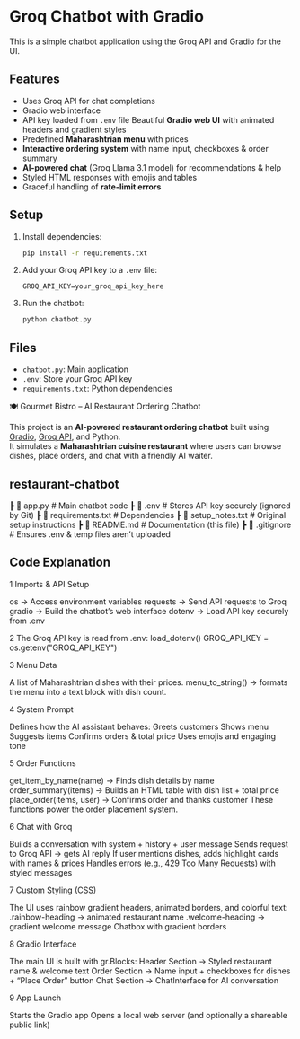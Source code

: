 # Groq Chatbot with Gradio

This is a simple chatbot application using the Groq API and Gradio for the UI.

## Features
- Uses Groq API for chat completions
- Gradio web interface
- API key loaded from `.env` file
   Beautiful **Gradio web UI** with animated headers and gradient styles  
-  Predefined **Maharashtrian menu** with prices  
-  **Interactive ordering system** with name input, checkboxes & order summary  
-  **AI-powered chat** (Groq Llama 3.1 model) for recommendations & help  
-  Styled HTML responses with emojis and tables  
-  Graceful handling of **rate-limit errors**  


## Setup
1. Install dependencies:
   ```sh
   pip install -r requirements.txt
   ```
2. Add your Groq API key to a `.env` file:
   ```env
   GROQ_API_KEY=your_groq_api_key_here
   ```
3. Run the chatbot:
   ```sh
   python chatbot.py
   ```

## Files
- `chatbot.py`: Main application
- `.env`: Store your Groq API key
- `requirements.txt`: Python dependencies

🍽️ Gourmet Bistro – AI Restaurant Ordering Chatbot

This project is an **AI-powered restaurant ordering chatbot** built using [Gradio](https://gradio.app/), [Groq API](https://groq.com/), and Python.  
It simulates a **Maharashtrian cuisine restaurant** where users can browse dishes, place orders, and chat with a friendly AI waiter.

## restaurant-chatbot
┣ 📜 app.py # Main chatbot code
┣ 📜 .env # Stores API key securely (ignored by Git)
┣ 📜 requirements.txt # Dependencies
┣ 📜 setup_notes.txt # Original setup instructions
┣ 📜 README.md # Documentation (this file)
┣ 📜 .gitignore # Ensures .env & temp files aren’t uploaded

## Code Explanation

1️ Imports & API Setup

os → Access environment variables
requests → Send API requests to Groq
gradio → Build the chatbot’s web interface
dotenv → Load API key securely from .env

2 The Groq API key is read from .env:
load_dotenv()
GROQ_API_KEY = os.getenv("GROQ_API_KEY")

3 Menu Data

A list of Maharashtrian dishes with their prices.
menu_to_string() → formats the menu into a text block with dish count.

4 System Prompt

Defines how the AI assistant behaves:
Greets customers
Shows menu
Suggests items
Confirms orders & total price
Uses emojis and engaging tone

5 Order Functions

get_item_by_name(name) → Finds dish details by name
order_summary(items) → Builds an HTML table with dish list + total price
place_order(items, user) → Confirms order and thanks customer
These functions power the order placement system.

6 Chat with Groq

Builds a conversation with system + history + user message
Sends request to Groq API → gets AI reply
If user mentions dishes, adds highlight cards with names & prices
Handles errors (e.g., 429 Too Many Requests) with styled messages

7 Custom Styling (CSS)

The UI uses rainbow gradient headers, animated borders, and colorful text:
.rainbow-heading → animated restaurant name
.welcome-heading → gradient welcome message
Chatbox with gradient borders

8 Gradio Interface

The main UI is built with gr.Blocks:
Header Section → Styled restaurant name & welcome text
Order Section → Name input + checkboxes for dishes + “Place Order” button
Chat Section → ChatInterface for AI conversation

9 App Launch

Starts the Gradio app
Opens a local web server (and optionally a shareable public link)